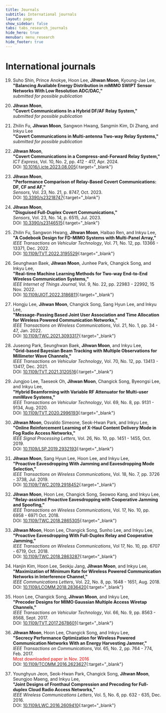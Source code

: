 ```yaml
---
title: Journals
subtitle: International journals
layout: page
show_sidebar: false
tabs: tabs_research_journals
hide_hero: true
menubar: menu_research
hide_footer: true
---
```


# International journals

19. Suho Shin, Prince Anokye, Hoon Lee, __Jihwan Moon__, Kyoung-Jae Lee,       
__"Balancing Available Energy Distribution in mMIMO SWIPT Sensor Networks With Low Resolution ADC/DAC,"__       
_submitted for possible publication_        

18. __Jihwan Moon__,        
__"Covert Communications In a Hybrid DF/AF Relay System,"__     
_submitted for possible publication_        

17. Zhilin Fu, __Jihwan Moon__, Sangwon Hwang, Sangmin Kim, Di Zhang, and Inkyu Lee     
__"Covert Communications in Multi-antenna Two-way Relay Systems,"__     
_submitted for possible publication_        

16. __Jihwan Moon__,        
__"Covert Communications in a Compress-and-Forward Relay System,"__     
_ICT Express_, Vol. 10, No. 2, pp. 412 - 417, Apr. 2024.        
DOI: [10.1016/j.icte.2023.08.005](https://doi.org/10.1016/j.icte.2023.08.005){:target="_blank"}     

15. __Jihwan Moon__,        
__"Performance Comparison of Relay-Based Covert Communications: DF, CF and AF,"__     
_Sensors_, Vol. 23, No. 21, p. 8747, Oct. 2023.    
DOI: [10.3390/s23218747](https://doi.org/10.3390/s23218747){:target="_blank"}       

14. __Jihwan Moon__,        
__"Disguised Full-Duplex Covert Communications,"__     
_Sensors_, Vol. 23, No. 14, p. 6515, Jul. 2023.     
DOI: [10.3390/s23146515](https://doi.org/10.3390/s23146515){:target="_blank"}     

13. Zhilin Fu, Sangwon Hwang, __Jihwan Moon__, Haibao Ren, and Inkyu Lee,        
__"A Codebook Design for FD-MIMO Systems with Multi-Panel Array,"__     
_IEEE Transactions on Vehicular Technology_, Vol. 71, No. 12, pp. 13366 - 13371, Dec. 2022.       
DOI: [10.1109/TVT.2022.3195529](https://doi.org/10.1109/TVT.2022.3195529){:target="_blank"}       

12. Seunghwan Baek, __Jihwan Moon__, Junhee Park, Changick Song, and Inkyu Lee,        
__"Real-time Machine Learning Methods for Two-way End-to-End Wireless Communication Systems,"__     
_IEEE Internet of Things Journal_, Vol. 9, No. 22, pp. 22983 - 22992, 15 Nov. 2022.     
DOI: [10.1109/JIOT.2022.3186811](https://doi.org/10.1109/JIOT.2022.3186811){:target="_blank"}       

11. Hongju Lee, __Jihwan Moon__, Changick Song, Sang Hyun Lee, and Inkyu Lee,        
__"Message-Passing Based Joint User Association and Time Allocation for Wireless Powered Communication Networks,"__     
_IEEE Transactions on Wireless Communications_, Vol. 21, No. 1, pp. 34 - 47, Jan. 2022.       
DOI: [10.1109/TWC.2021.3093317](https://doi.org/10.1109/TWC.2021.3093317){:target="_blank"}       

10. Juseong Park, Seunghwan Baek, __Jihwan Moon__, and Inkyu Lee,        
__"Grid-based Bayesian Beam Tracking with Multiple Observations for Millimeter Wave Channels,"__     
_IEEE Transactions on Vehicular Technology_, Vol. 70, No. 12, pp. 13413 - 13417, Dec. 2021.       
DOI: [10.1109/TVT.2021.3120516](https://doi.org/10.1109/TVT.2021.3120516){:target="_blank"}       

9. Jungjoo Lee, Taeseok Oh, __Jihwan Moon__, Changick Song, Byeongsi Lee, and Inkyu Lee,        
__"Hybrid Beamforming with Variable RF Attenuator for Multi-user mmWave Systems,"__     
_IEEE Transactions on Vehicular Technology_, Vol. 69, No. 8, pp. 9131 - 9134, Aug. 2020.       
DOI: [10.1109/TVT.2020.2996193](https://doi.org/10.1109/TVT.2020.2996193){:target="_blank"}       

8. __Jihwan Moon__, Osvaldo Simeone, Seok-Hwan Park, and Inkyu Lee,      
__"Online Reinforcement Learning of X-Haul Content Delivery Mode in Fog Radio Access Networks,"__       
_IEEE Signal Processing Letters_, Vol. 26, No. 10, pp. 1451 - 1455, Oct. 2019.        
DOI: [10.1109/LSP.2019.2932193](https://doi.org/10.1109/LSP.2019.2932193){:target="_blank"}       

7. __Jihwan Moon__, Sang Hyun Lee, Hoon Lee, and Inkyu Lee,     
__"Proactive Eavesdropping With Jamming and Eavesdropping Mode Selection,"__        
_IEEE Transactions on Wireless Communications_, Vol. 18, No. 7, pp. 3726 - 3738, Jul. 2019.       
DOI: [10.1109/TWC.2019.2918452](https://doi.org/10.1109/TWC.2019.2918452){:target="_blank"}       

6. __Jihwan Moon__, Hoon Lee, Changick Song, Seowoo Kang, and Inkyu Lee,        
__"Relay-assisted Proactive Eavesdropping with Cooperative Jamming and Spoofing,"__     
_IEEE Transactions on Wireless Communications_, Vol. 17, No. 10, pp. 6958 - 6971 Oct. 2018.       
DOI: [10.1109/TWC.2018.2865305](https://doi.org/10.1109/TWC.2018.2865305){:target="_blank"}       

5. __Jihwan Moon__, Hoon Lee, Changick Song, Sunho Lee, and Inkyu Lee,      
__"Proactive Eavesdropping With Full-Duplex Relay and Cooperative Jamming,"__       
_IEEE Transactions on Wireless Communications_, Vol 17, No. 10, pp. 6707 - 6719, Oct. 2018.       
DOI: [10.1109/TWC.2018.2863287](https://doi.org/10.1109/TWC.2018.2863287){:target="_blank"}       

4. Hanjin Kim, Hoon Lee, Seokju Jang, __Jihwan Moon__, and Inkyu Lee,       
__"Maximization of Minimum Rate for Wireless Powered Communication Networks in Interference Channel,"__     
_IEEE Communications Letters_, Vol. 22, No. 8, pp. 1648 - 1651, Aug. 2018.        
DOI: [10.1109/LCOMM.2018.2836420](https://doi.org/10.1109/LCOMM.2018.2836420){:target="_blank"}     

3. Hoon Lee, Changick Song, __Jihwan Moon__, and Inkyu Lee,     
__"Precoder Designs for MIMO Gaussian Multiple Access Wiretap Channels,"__      
_IEEE Transactions on Vehicular Technology_, Vol. 66, No. 9, pp. 8563 - 8568, Sept. 2017.     
DOI: [10.1109/TVT.2017.2678601](https://doi.org/10.1109/TVT.2017.2678601){:target="_blank"}       

2. __Jihwan Moon__, Hoon Lee, Changick Song, and Inkyu Lee,     
__"Secrecy Performance Optimization for Wireless Powered Communication Networks With an Energy Harvesting Jammer,"__        
_IEEE Transactions on Communications_, Vol. 65, No. 2, pp. 764 - 774, Feb. 2017.      
<span style="color:red">Most downloaded paper in Nov. 2016</span>      
DOI: [10.1109/TCOMM.2016.2623627](https://doi.org/10.1109/TCOMM.2016.2623627){:target="_blank"}     

1. Younghyun Jeon, Seok-Hwan Park, Changick Song, __Jihwan Moon__, Seungjoo Maeng, and Inkyu Lee,       
__"Joint Designs of Fronthaul Compression and Precoding for Full-duplex Cloud Radio Access Networks,"__     
_IEEE Wireless Communications Letters_, Vol. 5, No. 6, pp. 632 - 635, Dec. 2016.      
DOI: [10.1109/LWC.2016.2609410](https://doi.org/10.1109/LWC.2016.2609410){:target="_blank"}       
